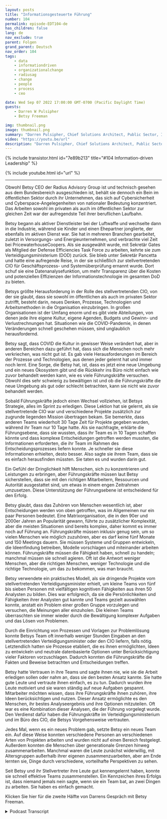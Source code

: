 ```yaml
---
layout: posts
title: "Informationsgesteuerte Führung"
number: 104
permalink: episode-EDT104-de
has_children: false
lang: de
nav_exclude: true
parent: Folgen
grand_parent: Deutsch
nav_order: 104
tags:
    - data
    - informationdriven
    - organizationalchange
    - radiusag
    - change
    - people
    - process
    - ceo

date: Wed Sep 07 2022 17:00:00 GMT-0700 (Pacific Daylight Time)
guests:
    - Darren W Pulsipher
    - Betsy Freeman

img: thumbnail.png
image: thumbnail.png
summary: "Darren Pulsipher, Chief Solutions Architect, Public Sector, Intel, spricht mit Betsy Freeman, CEO von Radius Advisory Group, über ihre Erfahrungen als informationsorientierte Führungskraft im öffentlichen und privaten Sektor. Teil eins von zwei."
video: "https://youtu.be/url"
description: "Darren Pulsipher, Chief Solutions Architect, Public Sector, Intel, spricht mit Betsy Freeman, CEO von Radius Advisory Group, über ihre Erfahrungen als informationsorientierte Führungskraft im öffentlichen und privaten Sektor. Teil eins von zwei."
---
```


<div>
{% include transistor.html id="7e89b213" title="#104 Information-driven Leadership" %}

{% include youtube.html id="url" %}
</div>

---

Obwohl Betsy CEO der Radius Advisory Group ist und technisch gesehen aus dem Bundesbereich ausgeschieden ist, behält sie dennoch ein Bein im öffentlichen Sektor durch ihr Unternehmen, das sich auf Cybersicherheit und Cyberspace-Angelegenheiten von nationaler Bedeutung konzentriert. Das Arbeiten sowohl im privaten als auch im öffentlichen Sektor zur gleichen Zeit war der aufregendste Teil ihrer beruflichen Laufbahn.

Betsy begann als aktiver Dienstleister bei der Luftwaffe und wechselte dann in die Industrie, während sie Kinder und einen Ehepartner jonglierte, der ebenfalls im aktiven Dienst war. Sie hat in mehreren Branchen gearbeitet, zuletzt in Versorgungs- und Energieunternehmen, und verbrachte viel Zeit bei PricewaterhouseCoopers. Als sie ausgewählt wurde, mit Sekretär Gates als Mitglied der Defense Efficiencies Task Force zu arbeiten, kehrte sie zum Verteidigungsministerium (DOD) zurück. Sie blieb unter Sekretär Pancetta und hatte eine aufregende Reise, in der sie schließlich zur stellvertretenden CIO für Geschäftsprozess- und Systemüberprüfung ernannt wurde. Dort schuf sie eine Datenanalysefunktion, um mehr Transparenz über die Kosten und potenziellen Effizienzen der Informationstechnologie im gesamten DoD zu bieten.

Betsys größte Herausforderung in der Rolle des stellvertretenden CIO, von der sie glaubt, dass sie sowohl im öffentlichen als auch im privaten Sektor zutrifft, besteht darin, neues Denken, Prozesse, Technologien und Arbeitsmethoden in die Organisation einzubringen. In großen Organisationen ist der Umfang enorm und es gibt viele Abteilungen, von denen jede ihre eigene Kultur, eigene Agenden, Budgets und Gewinn- und Verlustrechnungen hat. Situationen wie die COVID-Pandemie, in denen Veränderungen schnell geschehen müssen, sind unglaublich herausfordernd.

Betsy sagt, dass COVID die Kultur in gewisser Weise verändert hat, aber in anderen Bereichen dazu geführt hat, dass sich die Menschen noch mehr verkriechen, was nicht gut ist. Es gab viele Herausforderungen im Bereich der Prozesse und Technologien, aus denen jeder gelernt hat und immer noch lernt. Eine Sorge, die Betsy hat, ist, dass es jetzt eine neue Umgebung und ein neues Ökosystem gibt und die Rückkehr ins Büro nicht einfach wie zuvor behandelt werden kann, wie es viele Führungskräfte versuchen. Obwohl dies sehr schwierig zu bewältigen ist und ob die Führungskräfte die neue Umgebung als gut oder schlecht betrachten, kann sie nicht wie zuvor behandelt werden.

Sobald Führungskräfte jedoch einen Wechsel vollziehen, ist Betsys Strategie, alles im Sprint zu erledigen. Diese Lektion hat sie gelernt, als sie stellvertretende CIO war und verschiedene Projekte zusätzlich zur zugrunde liegenden Mission übertragen bekam. Sie bemerkte, dass anderen Teams wiederholt 30 Tage Zeit für Projekte gegeben wurden, während ihr Team nur 10 Tage hatte. Als sie nachfragte, erklärte die Führungsebene, dass sie wussten, dass ihr Team es in 10 Tagen schaffen könnte und dass komplexe Entscheidungen getroffen werden mussten, die Informationen erforderten, die ihr Team im Rahmen des Entscheidungsprozesses liefern konnte. Je schneller sie diese Informationen erhielten, desto besser. Also sagte sie ihrem Team, dass sie es einfach herausfinden müssten. Sie taten es und wurden darin gut.

Ein Gefühl der Dringlichkeit hilft Menschen, sich zu konzentrieren und Leistungen zu erbringen, aber Führungskräfte müssen laut Betsy sicherstellen, dass sie mit den richtigen Mitarbeitern, Ressourcen und Autorität ausgestattet sind, um etwas in einem engen Zeitrahmen umzusetzen. Diese Unterstützung der Führungsebene ist entscheidend für den Erfolg.

Betsy glaubt, dass das Zuhören von Menschen wesentlich ist, aber Entscheidungen werden von oben getroffen, was im Allgemeinen nur ein paar Personen bedeutet. Eine Matrixorganisation, die in den 90er und 2000er Jahren an Popularität gewann, führte zu zusätzlicher Komplexität, aber die meisten Situationen sind bereits komplex, daher kommt es immer noch auf Führung an. Führungskräfte müssen inklusiv genug sein, um so vielen Menschen wie möglich zuzuhören, aber es darf keine fünf Monate und 150 Meetings dauern. Sie müssen Systeme und Gruppen entwickeln, die Ideenfindung betreiben, Modelle vorschlagen und miteinander arbeiten können. Führungskräfte müssen die Fähigkeit haben, schnell zu handeln; manchmal müssen sie schnell agieren. Oft ist die Antwort weniger Menschen, aber die richtigen Menschen, weniger Technologie und die richtige Technologie, um das zu bekommen, was man braucht.

Betsy verwendete ein praktisches Modell, als sie dringende Projekte vom stellvertretenden Verteidigungsminister erhielt, um kleine Teams von fünf bis sieben Personen mit vielfältigen kognitiven Fähigkeiten aus ihren 50 Analysten zu bilden. Dies war erfolgreich, da sie die Persönlichkeiten und Fähigkeiten ihrer Analysten gut kannte und Teams gezielt auswählen konnte, anstatt ein Problem einer großen Gruppe vorzulegen und versuchen, die Meinungen aller einzuholen. Die kleinen Teams überraschten sie immer wieder durch die Bewältigung komplexer Aufgaben und das Lösen von Problemen.

Durch die Einrichtung von Prozessen und Vorlagen zur Problemlösung konnte Betsys Team oft innerhalb weniger Stunden Eingaben an den stellvertretenden Verteidigungsminister oder den CIO liefern, falls nötig. Letztendlich hatten sie Prozesse etabliert, die es ihnen ermöglichten, Ideen zu entwickeln und neutrale datenbasierte Optionen unter Berücksichtigung vieler Faktoren vorzuschlagen. Dadurch konnten die Führungskräfte die Fakten und Beweise betrachten und Entscheidungen treffen.

Betsy hatte Vertrauen in ihre Teams und sagte ihnen nie, wie sie die Arbeit erledigen sollen oder nahm an, dass sie den besten Ansatz kannte. Sie hatte gute Leute und vertraute ihnen einfach, es zu tun. Dadurch wurden ihre Leute motiviert und sie waren ständig auf neue Aufgaben gespannt. Mitarbeiter möchten wissen, dass ihre Führungskräfte ihnen zuhören, ihre Ideen berücksichtigen und nutzen. Dieser Ansatz ermöglichte es den Menschen, ihr bestes Analyseergebnis und ihre Optionen mitzuteilen. Oft war es eine Kombination dieser Analysen, die der Führung vorgelegt wurde. Den Verdienst dafür haben die Führungskräfte im Verteidigungsministerium und im Büro des CIO, die Betsys Vorgehensweise vertrauten.

Jedes Mal, wenn es ein neues Problem gab, setzte Betsy ein neues Team ein. Auf diese Weise konnten verschiedene Personen an verschiedenen Arten von Projekten arbeiten und wurden nicht auf einen Bereich festgelegt. Außerdem konnten die Menschen über generationale Grenzen hinweg zusammenarbeiten. Manchmal waren die Leute zunächst widerwillig, mit Altersgruppen außerhalb ihrer eigenen zusammenzuarbeiten, aber am Ende lernten sie, Dinge durch verschiedene, vorteilhafte Perspektiven zu sehen.

Seit Betsy und ihr Stellvertreter ihre Leute gut kennengelernt haben, konnte sie schnell effektive Teams zusammenstellen. Ein Kennzeichen ihres Erfolgs ist, dass niemand jemals nein sagte, wenn sie ein Team bat, an zwei Dingen zu arbeiten. Sie haben es einfach gemacht.

Klicken Sie hier für die zweite Hälfte von Darrens Gespräch mit Betsy Freeman.



<details>
<summary> Podcast Transcript </summary>

<p></p>

</details>
